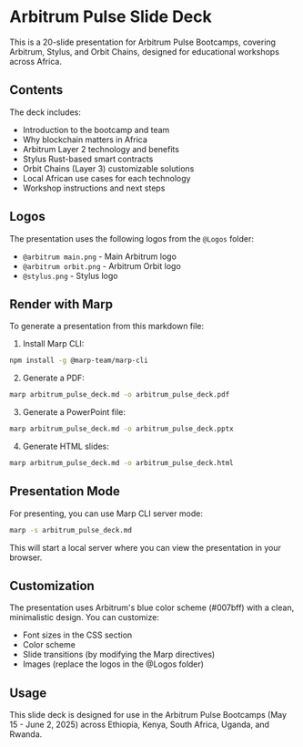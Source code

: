 # Arbitrum Pulse Slide Deck

This is a 20-slide presentation for Arbitrum Pulse Bootcamps, covering Arbitrum, Stylus, and Orbit Chains, designed for educational workshops across Africa.

## Contents

The deck includes:
- Introduction to the bootcamp and team
- Why blockchain matters in Africa
- Arbitrum Layer 2 technology and benefits
- Stylus Rust-based smart contracts
- Orbit Chains (Layer 3) customizable solutions
- Local African use cases for each technology
- Workshop instructions and next steps

## Logos

The presentation uses the following logos from the `@Logos` folder:
- `@arbitrum main.png` - Main Arbitrum logo
- `@arbitrum orbit.png` - Arbitrum Orbit logo
- `@stylus.png` - Stylus logo

## Render with Marp

To generate a presentation from this markdown file:

1. Install Marp CLI:
```bash
npm install -g @marp-team/marp-cli
```

2. Generate a PDF:
```bash
marp arbitrum_pulse_deck.md -o arbitrum_pulse_deck.pdf
```

3. Generate a PowerPoint file:
```bash
marp arbitrum_pulse_deck.md -o arbitrum_pulse_deck.pptx
```

4. Generate HTML slides:
```bash
marp arbitrum_pulse_deck.md -o arbitrum_pulse_deck.html
```

## Presentation Mode

For presenting, you can use Marp CLI server mode:

```bash
marp -s arbitrum_pulse_deck.md
```

This will start a local server where you can view the presentation in your browser.

## Customization

The presentation uses Arbitrum's blue color scheme (#007bff) with a clean, minimalistic design. You can customize:

- Font sizes in the CSS section
- Color scheme
- Slide transitions (by modifying the Marp directives)
- Images (replace the logos in the @Logos folder)

## Usage

This slide deck is designed for use in the Arbitrum Pulse Bootcamps (May 15 - June 2, 2025) across Ethiopia, Kenya, South Africa, Uganda, and Rwanda. 